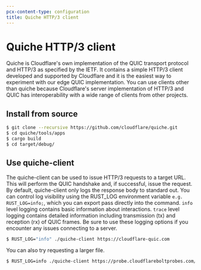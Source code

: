 ```yaml
---
pcx-content-type: configuration
title: Quiche HTTP/3 client
---
```


# Quiche HTTP/3 client

Quiche is Cloudflare's own implementation of the QUIC transport protocol and HTTP/3 as specified by the IETF. It contains a simple HTTP/3 client developed and supported by Cloudflare and it is the easiest way to experiment with our edge QUIC implementation. You can use clients other than quiche because Cloudflare's server implementation of HTTP/3 and QUIC has interoperability with a wide range of clients from other projects.

## Install from source

```sh
$ git clone --recursive https://github.com/cloudflare/quiche.git
$ cd quiche/tools/apps
$ cargo build
$ cd target/debug/
```

## Use quiche-client

The quiche-client can be used to issue HTTP/3 requests to a target URL. This will perform the QUIC handshake and, if successful, issue the request. By default, quiche-client only logs the response body to standard out. You can control log visibility using the RUST_LOG environment variable `e.g. RUST_LOG=info;`, which you can export pass directly into the command. `info` level logging contains basic information about interactions. `trace` level logging contains detailed information including transmission (tx) and reception (rx) of QUIC frames. Be sure to use these logging options if you encounter any issues connecting to a server.

```sh
$ RUST_LOG="info" ./quiche-client https://cloudflare-quic.com
```

You can also try requesting a larger file.

```sh
$ RUST_LOG=info ./quiche-client https://probe.cloudflareboltprobes.com/objects/30k.png
```
